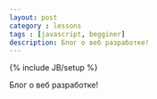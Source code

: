 ```yaml
---
layout: post
category : lessons
tags : [javascript, begginer]
description: Блог о веб разработке!
---
```

{% include JB/setup %}

Блог о веб разработке!